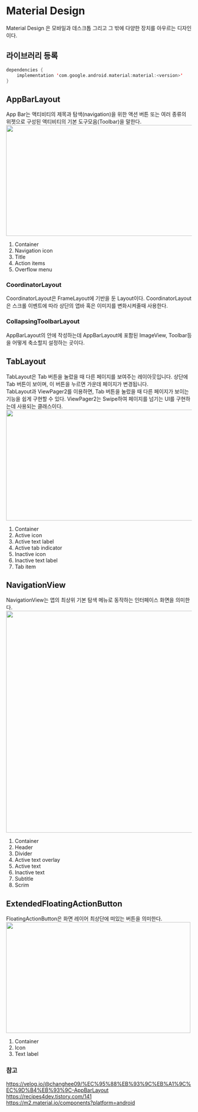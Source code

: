 # Material Design
Material Design 은 모바일과 데스크톱 그리고 그 밖에 다양한 장치를 아우르는 디자인이다.

## 라이브러리 등록
``` kotlin
dependencies {
    implementation 'com.google.android.material:material:<version>'
}
```
## AppBarLayout
App Bar는 액티비티의 제목과 탐색(navigation)을 위한 액션 버튼 또는 여러 종류의 위젯으로 구성된 액티비티의 기본 도구모음(Toolbar)을 말한다.   
<img src = "https://user-images.githubusercontent.com/50148363/199925229-9cc3ae01-d595-4a68-8757-a49292552e77.png" width="900" height="300"/> 
1. Container
2. Navigation icon 
3. Title 
4. Action items 
5. Overflow menu 

### CoordinatorLayout
CoordinatorLayout은 FrameLayout에 기반을 둔 Layout이다. CoordinatorLayout은 스크롤 이벤트에 따라 상단의 앱바 혹은 이미지를 변화시켜줄때 사용한다.

### CollapsingToolbarLayout
AppBarLayout의 안에 작성하는데 AppBarLayout에 포함된 ImageView, Toolbar등을 어떻게 축소할지 설정하는 곳이다.
 
## TabLayout
TabLayout은 Tab 버튼을 눌렀을 때 다른 페이지를 보여주는 레이아웃입니다. 상단에 Tab 버튼이 보이며, 이 버튼을 누르면 가운데 페이지가 변경됩니다.   
TabLayout과 ViewPager2를 이용하면, Tab 버튼을 눌렀을 때 다른 페이지가 보이는 기능을 쉽게 구현할 수 있다. ViewPager2는 Swipe하여 페이지를 넘기는 UI를 구현하는데 사용되는 클래스이다.      
<img src = "https://user-images.githubusercontent.com/50148363/199925801-ee37cef4-f706-41a1-8721-463135364067.png" width="700" height="300"/> 
1. Container
2. Active icon 
3. Active text label 
4. Active tab indicator
5. Inactive icon 
6. Inactive text label 
7. Tab item

## NavigationView
NavigationView는 앱의 최상위 기본 탐색 메뉴로 동작하는 인터페이스 화면을 의미한다.
<img src = "https://user-images.githubusercontent.com/50148363/199932833-27980100-0cd3-4474-92a7-e7969c8c2426.png" width="600" height="600"/>
1. Container
2. Header 
3. Divider 
4. Active text overlay
5. Active text
6. Inactive text
7. Subtitle 
8. Scrim 

## ExtendedFloatingActionButton
FloatingActionButton은 화면 레이어 최상단에 떠있는 버튼을 의미한다.   
<img src = "https://user-images.githubusercontent.com/50148363/199936348-a8bc200d-5e4e-4316-8d94-76c0f17caab8.png" width="500" height="300"/>
1. Container
2. Icon
3. Text label

### 참고
https://velog.io/@changhee09/%EC%95%88%EB%93%9C%EB%A1%9C%EC%9D%B4%EB%93%9C-AppBarLayout   
https://recipes4dev.tistory.com/141   
https://m2.material.io/components?platform=android   


